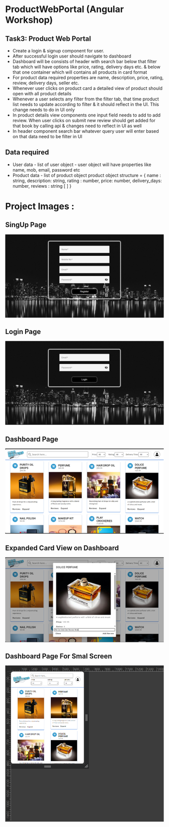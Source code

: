 # ProductWebPortal (Angular Workshop)


## Task3: Product Web Portal
 - Create a login & signup component for user. 
 - After successful login user should navigate to dashboard
 - Dashboard will be consists of header with search bar below that filter tab which will have options like price, rating, delivery days etc. 
    & below that one container which will contains all products in card format
 - For product data required properties are name, description, price, rating, review, delivery days, seller etc.
 - Whenever user clicks on product card a detailed view of product should open with all product details
 - Whenever a user selects any filter from the filter tab, that time product list needs to update according to filter & it should reflect in the UI.
     This change needs to do in UI only
 - In product details view components one input field needs to add to add review. When user clicks on submit new review should get added for that book by
     calling api & changes need to reflect in UI as well
 - In header component search bar whatever query user will enter based on that data need to be filter in UI
 
## Data required
- User data - list of user object - user object will have properties like name, mob, email, password etc
- Product data - list of product object
        product object structure = {
               name : string,
               description: string,
               rating : number,
               price: number,
               delivery_days: number,
               reviews : string [ ]
        }


# Project Images :

## SingUp Page

![Project Image](https://github.com/AbhishekGupta-193/Product-Web-Portal/blob/main/src/assets/signup.png?raw=true
)

## Login Page

![Project Image](https://github.com/AbhishekGupta-193/Product-Web-Portal/blob/main/src/assets/login.png?raw=true
)

## Dashboard Page

![Project Image](https://github.com/AbhishekGupta-193/Product-Web-Portal/blob/main/src/assets/dashboard.png?raw=true
)

## Expanded Card View on Dashboard

![Project Image](https://github.com/AbhishekGupta-193/Product-Web-Portal/blob/main/src/assets/dashboard_CardExpand.png?raw=true
)

## Dashboard Page For Smal  Screen

![Project Image](https://github.com/AbhishekGupta-193/Product-Web-Portal/blob/main/src/assets/dashboard_smallScreen.png?raw=true
)